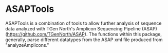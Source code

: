 # ASAPTools
ASAPTools is a combination of tools to allow further analysis of sequence data analyzed with TGen North's Amplicon Sequencing Pipeline (ASAP) (https://github.com/TGenNorth/ASAP). The functions within this package, generally, parse different datatypes from the ASAP xml file produced from "analyzeAmplicons."
